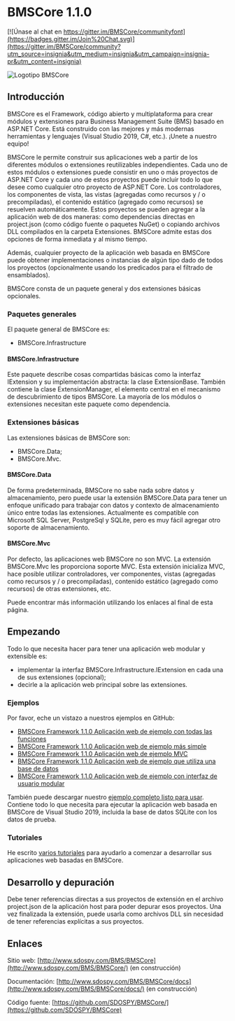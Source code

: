 # BMSCore 1.1.0

[![Únase al chat en https://gitter.im/BMSCore/communityfont](https://badges.gitter.im/Join%20Chat.svg)](https://gitter.im/BMSCore/community?utm_source=insignia&utm_medium=insignia&utm_campaign=insignia-pr&utm_content=insignia)

![Logotipo BMSCore](http://github.com/SDOSPY/BMSCore/blob/master/BMSCore_github_icon_64x64.png)

## Introducción

BMSCore es el Framework, código abierto y multiplataforma para crear módulos y extensiones para Business Management Suite (BMS) basado en ASP.NET Core. Está construido con las mejores y más modernas herramientas y lenguajes (Visual Studio 2019, C#, etc.). ¡Unete a nuestro equipo!

BMSCore le permite construir sus aplicaciones web a partir de los diferentes módulos o extensiones reutilizables independientes. Cada uno de estos módulos o extensiones puede consistir en uno o más proyectos de ASP.NET Core y cada uno de estos proyectos puede incluir todo lo que desee como cualquier otro proyecto de ASP.NET Core. Los controladores, los componentes de vista, las vistas (agregadas como recursos y / o precompiladas), el contenido estático (agregado como recursos) se resuelven automáticamente. Estos proyectos se pueden agregar a la aplicación web de dos maneras: como dependencias directas en project.json (como código fuente o paquetes NuGet) o copiando archivos DLL compilados en la carpeta Extensiones. BMSCore admite estas dos opciones de forma inmediata y al mismo tiempo.

Además, cualquier proyecto de la aplicación web basada en BMSCore puede obtener implementaciones o instancias de algún tipo dado de todos los proyectos (opcionalmente usando los predicados para el filtrado de ensamblados).

BMSCore consta de un paquete general y dos extensiones básicas opcionales.

### Paquetes generales

El paquete general de BMSCore es:

* BMSCore.Infrastructure

#### BMSCore.Infrastructure

Este paquete describe cosas compartidas básicas como la interfaz IExtension y su implementación abstracta: la clase ExtensionBase. También contiene la clase ExtensionManager, el elemento central en el mecanismo de descubrimiento de tipos BMSCore. La mayoría de los módulos o extensiones necesitan este paquete como dependencia.

### Extensiones básicas

Las extensiones básicas de BMSCore son:

* BMSCore.Data;
* BMSCore.Mvc.

#### BMSCore.Data

De forma predeterminada, BMSCore no sabe nada sobre datos y almacenamiento, pero puede usar la extensión BMSCore.Data para tener un enfoque unificado para trabajar con datos y contexto de almacenamiento único entre todas las extensiones. Actualmente es compatible con Microsoft SQL Server, PostgreSql y SQLite, pero es muy fácil agregar otro soporte de almacenamiento.

#### BMSCore.Mvc

Por defecto, las aplicaciones web BMSCore no son MVC. La extensión BMSCore.Mvc les proporciona soporte MVC. Esta extensión inicializa MVC, hace posible utilizar controladores, ver componentes, vistas (agregadas como recursos y / o precompiladas), contenido estático (agregado como recursos) de otras extensiones, etc.

Puede encontrar más información utilizando los enlaces al final de esta página.

## Empezando

Todo lo que necesita hacer para tener una aplicación web modular y extensible es:

* implementar la interfaz BMSCore.Infrastructure.IExtension en cada una de sus extensiones (opcional);
* decirle a la aplicación web principal sobre las extensiones.

### Ejemplos

Por favor, eche un vistazo a nuestros ejemplos en GitHub:

* [BMSCore Framework 1.1.0 Aplicación web de ejemplo con todas las funciones](https://github.com/SDOSPY/BMSCore-Sample)
* [BMSCore Framework 1.1.0 Aplicación web de ejemplo más simple](https://github.com/SDOSPY/BMSCore-Sample-Simplest)
* [BMSCore Framework 1.1.0 Aplicación web de ejemplo MVC](https://github.com/SDOSPY/BMSCore-Sample-MVC)
* [BMSCore Framework 1.1.0 Aplicación web de ejemplo que utiliza una base de datos](https://github.com/SDOSPY/BMSCore-Sample-Data)
* [BMSCore Framework 1.1.0 Aplicación web de ejemplo con interfaz de usuario modular](https://github.com/SDOSPY/BMSCore-Sample-ModularUI)

También puede descargar nuestro [ejemplo completo listo para usar](http://www.sdospy.com/BMS/BMSCore/files/BMSCore-sample-1.1.0.zip). Contiene todo lo que necesita para ejecutar la aplicación web basada en BMSCore de Visual Studio 2019, incluida la base de datos SQLite con los datos de prueba.

### Tutoriales

He escrito [varios tutoriales](http://www.sdospy.com/BMS/BMSCore/docs/en/getting_started/index.html) para ayudarlo a comenzar a desarrollar sus aplicaciones web basadas en BMSCore.

## Desarrollo y depuración

Debe tener referencias directas a sus proyectos de extensión en el archivo project.json de la aplicación host para poder depurar esos proyectos. Una vez finalizada la extensión, puede usarla como archivos DLL sin necesidad de tener referencias explícitas a sus proyectos.

## Enlaces

Sitio web:	[http://www.sdospy.com/BMS/BMSCore](http://www.sdospy.com/BMS/BMSCore/) (en construcción)

Documentación:	[http://www.sdospy.com/BMS/BMSCore/docs](http://www.sdospy.com/BMS/BMSCore/docs/) (en construcción)

Código fuente:	[https://github.com/SDOSPY/BMSCore/](https://github.com/SDOSPY/BMSCore)
